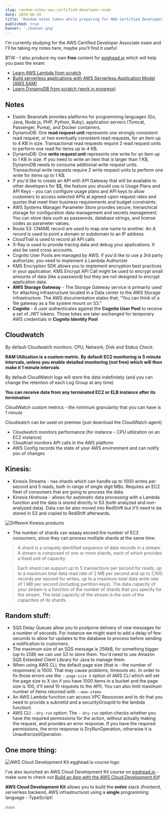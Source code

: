 ```yaml
---
slug: random-notes-aws-certified-developer-exam
date: 2020-06-26
title: 'Random notes taken while preparing for AWS Certified Developer Associate exam'
published: true
banner: './banner.png'
---
```


I'm currently studying for the AWS Certified Developer Associate exam and I'll be taking my notes here, maybe you'll find it useful

BTW - I also produce my own **free** content for [egghead.io](https://egghead.io/s/km6vr) which will help you pass the exam:

-   [Learn AWS Lambda from scratch](https://egghead.io/playlists/learn-aws-lambda-from-scratch-d29d?af=6p5abz)
-   [Build serverless applications with AWS Serverless Application Model (AWS SAM)
    ](https://egghead.io/playlists/learn-aws-serverless-application-model-aws-sam-framework-from-scratch-baf9?af=6p5abz)
-   [Learn DynamoDB from scratch (work in progress)](https://egghead.io/playlists/learn-aws-dynamodb-from-scratch-21c3)

## Notes

-   Elastic Beanstalk provides platforms for programming languages (Go, Java, Node.js, PHP, Python, Ruby), application servers (Tomcat, Passenger, Puma), and Docker containers.
-   DynamoDB: One **read request unit** represents one strongly consistent read request, or two eventually consistent read requests, for an item up to 4 KB in size. Transactional read requests require 2 read request units to perform one read for items up to 4 KB.
-   DynamoDB: One **write request unit** represents one write for an item up to 1 KB in size. If you need to write an item that is larger than 1 KB, DynamoDB needs to consume additional write request units. Transactional write requests require 2 write request units to perform one write for items up to 1 KB.
-   If you'd like to create an API with API Gateway that will be available to other developers for \$\$, the feature you should use is Usage Plans and API Keys - you can configure usage plans and API keys to allow customers to access selected APIs at agreed-upon request rates and quotas that meet their business requirements and budget constraints.
-   AWS Systems Manager Parameter Store provides secure, hierarchical storage for configuration data management and secrets management. You can store data such as passwords, database strings, and license codes as parameter values.
-   Route 53: CNAME record are used to map one name to another. An A record is used to point a domain or subdomain to an IP address
-   CloudTrail is used to record all API calls
-   X-Ray is used to provide tracing data and debug your applications. It also be used cross accounts.
-   Cognito User Pools are managed by AWS, if you'd like to use a 3rd party authorizer, you need to implement a Lambda Authorizer
-   KMS Encryption SDK allows you to implement encryption best practices in your application. KMS Encrypt API Call might be used to encrypt small amounts of data (like a password) but they are not designed to encrypt application data.
-   **AWS Storage Gateway** - The Storage Gateway service is primarily used for attaching infrastructure located in a Data center to the AWS Storage infrastructure. The AWS documentation states that; "You can think of a file gateway as a file system mount on S3."
-   **Cognito** - A user authenticates against the **Cognito User Pool** to receive a set of JWT tokens. Those tokes are later exchanged for temporary AWS credentials in **Cognito Identity Pool**

## Cloudwatch

By default Cloudwatch monitors: CPU, Network, Disk and Status Check.

**RAM Utilization is a custom metric. By default EC2 monitoring is 5 minute intervals, unless you enable detailed monitoring (not free) which will then make it 1 minute intervals**

By default CloudWatch logs will store the data indefinitely (and you can change the retention of each Log Group at any time)

**You can receive data from any terminated EC2 or ELB instance after its termination**

CloudWatch custom metrics - the minimum granularity that you can have is 1 minute

Cloudwatch can be used on premise (just download the CloudWatch agent)

-   Cloudwatch monitors performance (for instance - CPU utilization on an EC2 instance)
-   Cloudtrail monitors API calls in the AWS platform
-   AWS Config records the state of your AWS environment and can notify you of changes

## Kinesis:

-   Kinesis Streams - has shards which can handle up to 1000 writes per second and 5 reads, both in range of single digit MBs. Requires an EC2 fleet of consumers that are going to process the data.
-   Kinesis Hirehose - allows for automatic data processing with a Lambda function and the data is stored directly in S3 (both analyzed and non-analyzed data). Data can be also moved into RedShift but it'll need to be stored in S3 and copied to RedShift afterwards.

![Different Kinesis products](https://dev-to-uploads.s3.amazonaws.com/i/8ij2clmyao3nhlhysog7.png)

-   The number of shards can waaay exceed the number of EC2 consumers, since they can process multiple shards at the same time.

> A shard is a uniquely identified sequence of data records in a stream. A stream is composed of one or more shards, each of which provides a fixed unit of capacity.

> Each shard can support up to 5 transactions per second for reads, up to a maximum total data read rate of 2 MB per second and up to 1,000 records per second for writes, up to a maximum total data write rate of 1 MB per second (including partition keys). The data capacity of your stream is a function of the number of shards that you specify for the stream. The total capacity of the stream is the sum of the capacities of its shards.

## Random stuff:

-   SQS Delay Queues allow you to postpone delivery of new messages for a number of seconds. For instance we might want to add a delay of few seconds to allow for updates to the database to process before sending a notification to customers.
-   The maximum size of an SQS message is 256kB, for something bigger (up to 2GB) we can use S3 to store them. You'd need to use Amazon SQS Extended Client Library for Java to manage them.
-   When using AWS CLI, the default page size (that is - the number of responses) is 1000. That may cause problems, timeouts etc. In order to fix those errors use the `--page-size X` option of AWS CLI which will set the page size to X (so if you have 1000 items in a bucket and the page size is 100, it'll send 10 requests to the API). You can also limit maximum number of items returned with `--max-items`
-   An AWS Lambda function can access VPC Resources and to do that you need to provide a subnetId and a securityGroupId to the lambda function\
-   AWS CLI `--dry-run` option: The `--dry-run` option checks whether you have the required permissions for the action, without actually making the request, and provides an error response. If you have the required permissions, the error response is DryRunOperation, otherwise it is UnauthorizedOperation.

## One more thing:

![AWS Cloud Development Kit egghead.io course logo](https://dev-to-uploads.s3.amazonaws.com/i/9p45p74bklgke0gsjjrl.png)

I've also launched an AWS Cloud Development Kit course on [egghead.io](https://egghead.io/s/km6vr) - make sure to check out [Build an App with the AWS Cloud Development Kit](https://egghead.io/courses/build-an-app-with-the-aws-cloud-development-kit?af=6p5abz)!

**AWS Cloud Development Kit** allows you to build the **_entire_** stack (frontend, serverless backend, AWS infrastructure) using a **single** programming language - TypeScript!

🔥🔥🔥
